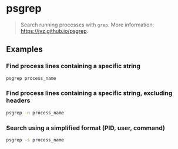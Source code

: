 # psgrep

> Search running processes with `grep`. More information: <https://jvz.github.io/psgrep>.

## Examples

### Find process lines containing a specific string

```bash
psgrep process_name
```

### Find process lines containing a specific string, excluding headers

```bash
psgrep -n process_name
```

### Search using a simplified format (PID, user, command)

```bash
psgrep -s process_name
```
